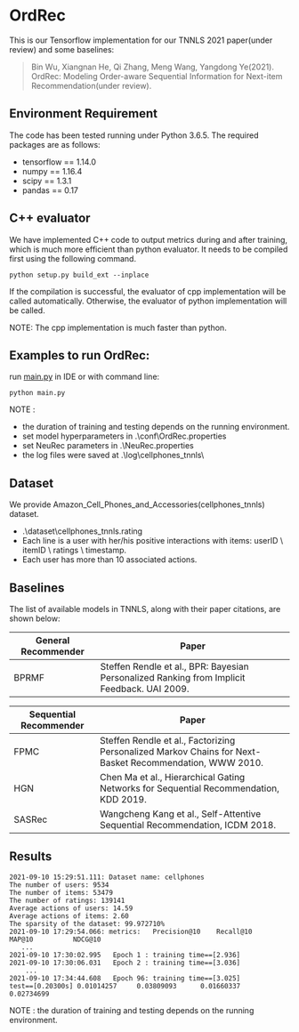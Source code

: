 # OrdRec
This is our Tensorflow implementation for our TNNLS 2021 paper(under review) and some baselines:

>Bin Wu, Xiangnan He, Qi Zhang, Meng Wang, Yangdong Ye(2021). OrdRec: Modeling Order-aware Sequential Information for Next-item Recommendation(under review).

## Environment Requirement
The code has been tested running under Python 3.6.5. The required packages are as follows:
* tensorflow == 1.14.0
* numpy == 1.16.4
* scipy == 1.3.1
* pandas == 0.17

## C++ evaluator
We have implemented C++ code to output metrics during and after training, which is much more efficient than python evaluator. It needs to be compiled first using the following command. 
```
python setup.py build_ext --inplace
```
If the compilation is successful, the evaluator of cpp implementation will be called automatically.
Otherwise, the evaluator of python implementation will be called.

NOTE: The cpp implementation is much faster than python.

## Examples to run OrdRec:
run [main.py](./main.py) in IDE or with command line:
```
python main.py
```

NOTE :  
 * the duration of training and testing depends on the running environment.
 * set model hyperparameters in .\conf\OrdRec.properties
 * set NeuRec parameters in .\NeuRec.properties       
 * the log files were saved at .\log\cellphones_tnnls\

## Dataset
We provide Amazon_Cell_Phones_and_Accessories(cellphones_tnnls) dataset.
  * .\dataset\cellphones_tnnls.rating
  * Each line is a user with her/his positive interactions with items: userID \ itemID \ ratings \ timestamp.
  * Each user has more than 10 associated actions.

## Baselines
The list of available models in TNNLS, along with their paper citations, are shown below:

| General Recommender | Paper                                                                                                         |
|---------------------|---------------------------------------------------------------------------------------------------------------|
| BPRMF               | Steffen Rendle et al., BPR: Bayesian Personalized Ranking from Implicit Feedback. UAI 2009.                   |

| Sequential Recommender | Paper                                                                                                      |
|------------------------|------------------------------------------------------------------------------------------------------------|
| FPMC                   | Steffen Rendle et al., Factorizing Personalized Markov Chains for Next-Basket Recommendation, WWW 2010.    |
| HGN                    | Chen Ma et al., Hierarchical Gating Networks for Sequential Recommendation, KDD 2019.                      |
| SASRec                 | Wangcheng Kang et al., Self-Attentive Sequential Recommendation, ICDM 2018.                                |

## Results
```
2021-09-10 15:29:51.111: Dataset name: cellphones
The number of users: 9534
The number of items: 53479
The number of ratings: 139141
Average actions of users: 14.59
Average actions of items: 2.60
The sparsity of the dataset: 99.972710%
2021-09-10 17:29:54.066: metrics:	Precision@10	Recall@10   	MAP@10      	NDCG@10     
   ...
2021-09-10 17:30:02.995   Epoch 1 : training time==[2.936]
2021-09-10 17:30:06.031   Epoch 2 : training time==[3.036]
    ...
2021-09-10 17:34:44.608   Epoch 96: training time==[3.025]
test==[0.20300s] 0.01014257  	0.03809093  	0.01660337  	0.02734699  
```
NOTE : the duration of training and testing depends on the running environment.



